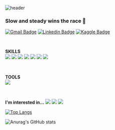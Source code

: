 ![header](https://capsule-render.vercel.app/api?type=soft&color=gradient&text=%20WELCOME!%20%20&height=200&fontSize=70)

### Slow and steady wins the race 👋
[![Gmail Badge](https://img.shields.io/badge/Gmail-D14836?style=flat&logo=Gmail&logoColor=white)](mailto:hongchaenui@gmail.com) 
[![Linkedin Badge](https://img.shields.io/badge/Linkedin-0A66C2?style=flat&logo=Linkedin&logoColor=white)](https://www.linkedin.com/in/wow-how-a612a7258/) 
[![Kaggle Badge](https://img.shields.io/badge/Kaggle-20BEFF?style=flat&logo=20BEFF&logoColor=20BEFF)](https://www.kaggle.com/hongseoi?)

<br>

**SKILLS**
<br>
<img src="https://img.shields.io/badge/Python-3776AB?style=flat-square&logo=Python&logoColor=white"/> 
<img src="https://img.shields.io/badge/MySQL-4479A1?style=flat-square&logo=MySQL&logoColor=white"/> 
<img src="https://img.shields.io/badge/Java-7F52FF?style=flat-square&logo=Java&logoColor=white"/> 
<img src="https://img.shields.io/badge/Flutter-02569B?style=flat-square&logo=Flutter&logoColor=white"/> 
<img src="https://img.shields.io/badge/JavaScript-F7DF1E?style=flat-square&logo=JavaSript&logoColor=white"/> 
<img src="https://img.shields.io/badge/Dart-0175C2?style=flat-square&logo=Dart%2B%2B&logoColor=white"/> 
<img src="https://img.shields.io/badge/PHP-777BB4?style=flat-square&logo=PHP%2B%2B&logoColor=white"/> 

<br>

**TOOLS**
<br>
<img src="https://img.shields.io/badge/Figma-F24E1E?style=flat-square&logo=Figma&logoColor=white"/> 

<br>

**I'm interested in...**
<img src="https://img.shields.io/badge/Mobile-ab373c?style=flat-square&logo=Python&logoColor=white"/> 
<img src="https://img.shields.io/badge/Mobile Game-ab6c37?style=flat-square&logo=Python&logoColor=white"/> 
<img src="https://img.shields.io/badge/Data Science-aba637?style=flat-square&logo=Python&logoColor=white"/> 

[![Top Langs](https://github-readme-stats.vercel.app/api/top-langs/?username=hongseoi&layout=compact)](https://github.com/anuraghazra/github-readme-stats)  

![Anurag's GitHub stats](https://github-readme-stats.vercel.app/api?username=hongseoi&show_icons=true&theme=radical)


<!-- 
[![Solved.ac
프로필](http://mazassumnida.wtf/api/generate_badge?boj=ghdcosml)](https://solved.ac/ghdcosml)
--!>


